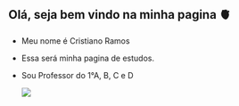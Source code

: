 ## Olá, seja bem vindo na minha pagina 🫀
- Meu nome é Cristiano Ramos
- Essa será minha pagina de estudos.
- Sou Professor do 1°A, B, C e D





  ![](https://media1.tenor.com/m/8fdj2qxv-pEAAAAC/robotic-process-automation-market-robotic-process-automation.gif)
